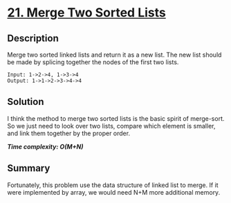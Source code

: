 # [21. Merge Two Sorted Lists](https://leetcode.com/problems/merge-two-sorted-lists/)

## Description

Merge two sorted linked lists and return it as a new list. The new list should be made by splicing together the nodes of the first two lists.

```example
Input: 1->2->4, 1->3->4
Output: 1->1->2->3->4->4
```

## Solution
I think the method to merge two sorted lists is the basic spirit of merge-sort. So we just need to look over two lists, compare which element is smaller, and link them together by the proper order.

_**Time complexity: O(M+N)**_

## Summary
Fortunately, this problem use the data structure of linked list to merge. If it were implemented by array, we would need N+M more additional memory.
